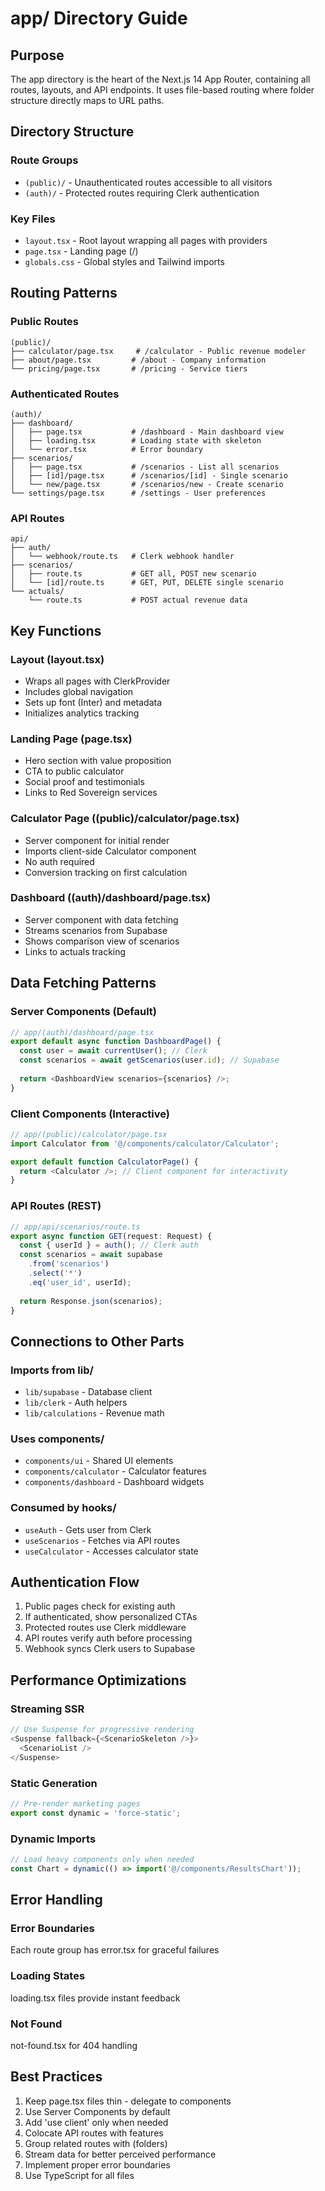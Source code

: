 # app/ Directory Guide

## Purpose
The app directory is the heart of the Next.js 14 App Router, containing all routes, layouts, and API endpoints. It uses file-based routing where folder structure directly maps to URL paths.

## Directory Structure

### Route Groups
- `(public)/` - Unauthenticated routes accessible to all visitors
- `(auth)/` - Protected routes requiring Clerk authentication

### Key Files
- `layout.tsx` - Root layout wrapping all pages with providers
- `page.tsx` - Landing page (/)
- `globals.css` - Global styles and Tailwind imports

## Routing Patterns

### Public Routes
```
(public)/
├── calculator/page.tsx     # /calculator - Public revenue modeler
├── about/page.tsx         # /about - Company information
└── pricing/page.tsx       # /pricing - Service tiers
```

### Authenticated Routes
```
(auth)/
├── dashboard/
│   ├── page.tsx           # /dashboard - Main dashboard view
│   ├── loading.tsx        # Loading state with skeleton
│   └── error.tsx          # Error boundary
├── scenarios/
│   ├── page.tsx           # /scenarios - List all scenarios
│   ├── [id]/page.tsx      # /scenarios/[id] - Single scenario
│   └── new/page.tsx       # /scenarios/new - Create scenario
└── settings/page.tsx      # /settings - User preferences
```

### API Routes
```
api/
├── auth/
│   └── webhook/route.ts   # Clerk webhook handler
├── scenarios/
│   ├── route.ts           # GET all, POST new scenario
│   └── [id]/route.ts      # GET, PUT, DELETE single scenario
└── actuals/
    └── route.ts           # POST actual revenue data
```

## Key Functions

### Layout (layout.tsx)
- Wraps all pages with ClerkProvider
- Includes global navigation
- Sets up font (Inter) and metadata
- Initializes analytics tracking

### Landing Page (page.tsx)
- Hero section with value proposition
- CTA to public calculator
- Social proof and testimonials
- Links to Red Sovereign services

### Calculator Page ((public)/calculator/page.tsx)
- Server component for initial render
- Imports client-side Calculator component
- No auth required
- Conversion tracking on first calculation

### Dashboard ((auth)/dashboard/page.tsx)
- Server component with data fetching
- Streams scenarios from Supabase
- Shows comparison view of scenarios
- Links to actuals tracking

## Data Fetching Patterns

### Server Components (Default)
```typescript
// app/(auth)/dashboard/page.tsx
export default async function DashboardPage() {
  const user = await currentUser(); // Clerk
  const scenarios = await getScenarios(user.id); // Supabase
  
  return <DashboardView scenarios={scenarios} />;
}
```

### Client Components (Interactive)
```typescript
// app/(public)/calculator/page.tsx
import Calculator from '@/components/calculator/Calculator';

export default function CalculatorPage() {
  return <Calculator />; // Client component for interactivity
}
```

### API Routes (REST)
```typescript
// app/api/scenarios/route.ts
export async function GET(request: Request) {
  const { userId } = auth(); // Clerk auth
  const scenarios = await supabase
    .from('scenarios')
    .select('*')
    .eq('user_id', userId);
  
  return Response.json(scenarios);
}
```

## Connections to Other Parts

### Imports from lib/
- `lib/supabase` - Database client
- `lib/clerk` - Auth helpers
- `lib/calculations` - Revenue math

### Uses components/
- `components/ui` - Shared UI elements
- `components/calculator` - Calculator features
- `components/dashboard` - Dashboard widgets

### Consumed by hooks/
- `useAuth` - Gets user from Clerk
- `useScenarios` - Fetches via API routes
- `useCalculator` - Accesses calculator state

## Authentication Flow

1. Public pages check for existing auth
2. If authenticated, show personalized CTAs
3. Protected routes use Clerk middleware
4. API routes verify auth before processing
5. Webhook syncs Clerk users to Supabase

## Performance Optimizations

### Streaming SSR
```typescript
// Use Suspense for progressive rendering
<Suspense fallback={<ScenarioSkeleton />}>
  <ScenarioList />
</Suspense>
```

### Static Generation
```typescript
// Pre-render marketing pages
export const dynamic = 'force-static';
```

### Dynamic Imports
```typescript
// Load heavy components only when needed
const Chart = dynamic(() => import('@/components/ResultsChart'));
```

## Error Handling

### Error Boundaries
Each route group has error.tsx for graceful failures

### Loading States
loading.tsx files provide instant feedback

### Not Found
not-found.tsx for 404 handling

## Best Practices

1. Keep page.tsx files thin - delegate to components
2. Use Server Components by default
3. Add 'use client' only when needed
4. Colocate API routes with features
5. Group related routes with (folders)
6. Stream data for better perceived performance
7. Implement proper error boundaries
8. Use TypeScript for all files